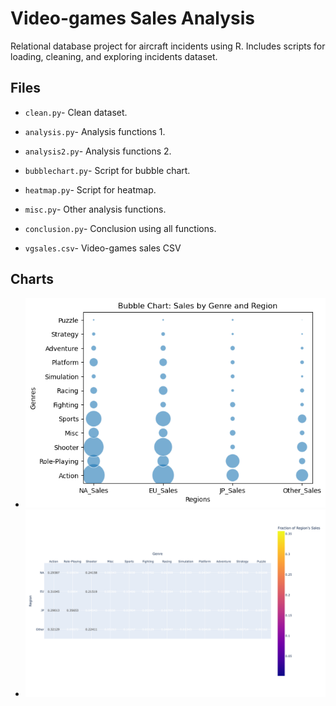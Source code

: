 # Video-games Sales Analysis
Relational database project for aircraft incidents using R. Includes scripts for loading, cleaning, and exploring incidents dataset. 

## Files
- `clean.py`- Clean dataset.
- `analysis.py`- Analysis functions 1.
- `analysis2.py`- Analysis functions 2.
- `bubblechart.py`- Script for bubble chart.
- `heatmap.py`- Script for heatmap. 
- `misc.py`- Other analysis functions.
- `conclusion.py`- Conclusion using all functions. 

- `vgsales.csv`- Video-games sales CSV

## Charts
- ![Bubble Chart](images/bubblechart.png)
- ![HeatMap](images/newplot.png)
